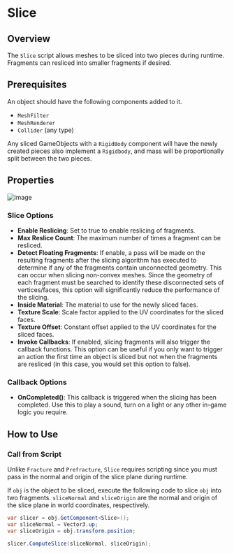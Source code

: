 # Slice

## Overview

The `Slice` script allows meshes to be sliced into two pieces during runtime. Fragments can resliced into smaller fragments if desired.

## Prerequisites

An object should have the following components added to it.

* `MeshFilter`
* `MeshRenderer`
* `Collider` (any type)

Any sliced GameObjects with a `RigidBody` component will have the newly created pieces also implement a `Rigidbody`, and mass will be proportionally split between the two pieces.

## Properties

![image](https://user-images.githubusercontent.com/3814912/148101876-404179ad-5cc3-4427-943a-3b75f8d5d259.png)

### Slice Options

- **Enable Reslicing**: Set to true to enable reslicing of fragments.
- **Max Reslice Count**: The maximum number of times a fragment can be resliced.
- **Detect Floating Fragments**: If enable, a pass will be made on the resulting fragments after the slicing algorithm has executed to determine if any of the fragments contain unconnected geometry. This can occur when slicing non-convex meshes. Since the geometry of each fragment must be searched to identify these disconnected sets of vertices/faces, this option will significantly reduce the performance of the slicing.
- **Inside Material**: The material to use for the newly sliced faces.
- **Texture Scale**: Scale factor applied to the UV coordinates for the sliced faces.
- **Texture Offset**: Constant offset applied to the UV coordinates for the sliced faces.
- **Invoke Callbacks**: If enabled, slicing fragments will also trigger the callback functions. This option can be useful if you only want to trigger an action the first time an object is sliced but not when the fragments are resliced (in this case, you would set this option to false).

### Callback Options
- **OnCompleted()**: This callback is triggered when the slicing has been completed. Use this to play a sound, turn on a light or any other in-game logic you require.

## How to Use

### Call from Script
Unlike `Fracture` and `Prefracture`, `Slice` requires scripting since you must pass in the normal and origin of the slice plane during runtime.

If `obj` is the object to be sliced, execute the following code to slice `obj` into two fragments. `sliceNormal` and `sliceOrigin` are the normal and origin of the slice plane in world coordinates, respectively.

```csharp
var slicer = obj.GetComponent<Slice>();
var sliceNormal = Vector3.up;
var sliceOrigin = obj.transform.position; 

slicer.ComputeSlice(sliceNormal, sliceOrigin);
```
